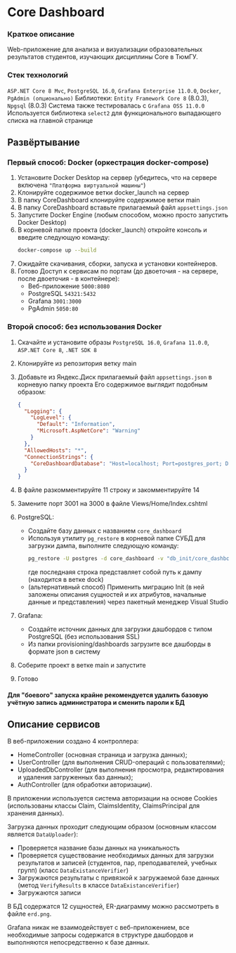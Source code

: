 # Core Dashboard

### Краткое описание 
Web-приложение для анализа и визуализации образовательных результатов студентов, изучающих дисциплины Core в ТюмГУ.

### Стек технологий

`ASP.NET Core 8 Mvc`, `PostgreSQL 16.0`, `Grafana Enterprise 11.0.0`, `Docker`, `PgAdmin (опционально)`
Библиотеки: `Entity Framework Core 8` (8.0.3), `Npgsql` (8.0.3)
Система также тестировалась с `Grafana OSS 11.0.0`
Используется библиотека `select2` для функционального выпадающего списка на главной странице

## Развёртывание

### Первый способ: Docker (оркестрация docker-compose)

1. Установите Docker Desktop на сервер (убедитесь, что на сервере включена `"Платформа виртуальной машины"`)
2. Клонируйте содержимое ветки docker_launch на сервер
3. В папку CoreDashboard клонируйте содержимое ветки main
4. В папку CoreDashboard вставьте прилагаемый файл `appsettings.json`
5. Запустите Docker Engine (любым способом, можно просто запустить Docker Desktop)
6. В корневой папке проекта (docker_launch) откройте консоль и введите следующую команду:
    ```sh
    docker-compose up --build
    ```
7. Ожидайте скачивания, сборки, запуска и установки контейнеров.
8. Готово
    Доступ к сервисам по портам (до двоеточия - на сервере, после двоеточия - в контейнере): 
    - Веб-приложение `5000:8080`
    - PostgreSQL `54321:5432`
    - Grafana `3001:3000`
    - PgAdmin `5050:80`

### Второй способ: без использования Docker
1. Скачайте и установите образы `PostgreSQL 16.0`, `Grafana 11.0.0`, `ASP.NET Core 8`, `.NET SDK 8`
2. Клонируйте из репозитория ветку main
3. Добавьте из Яндекс.Диск прилагаемый файл `appsettings.json` в корневую папку проекта
    Его содержимое выглядит подобным образом:
    ```json
    {
      "Logging": {
        "LogLevel": {
          "Default": "Information",
          "Microsoft.AspNetCore": "Warning"
        }
      },
      "AllowedHosts": "*",
      "ConnectionStrings": {
        "CoreDashboardDatabase": "Host=localhost; Port=postgres_port; Database=db_name; Username=user_name; Password=user_password"
      }
    }
    ```
4. В файле разкомментируйте 11 строку и закомментируйте 14
5. Замените порт 3001 на 3000 в файле Views/Home/Index.cshtml
6. PostgreSQL:
    - Создайте базу данных с названием `core_dashboard`
    - Используя утилиту `pg_restore` в корневой папке СУБД для загрузки дампа, выполните следующую команду:
        ```sh
        pg_restore -U postgres -d core_dashboard -v "db_init/core_dashboard.sql"
        ```
        где последнаяя строка представляет собой путь к дампу (находится в ветке dock)
    - (альтернативный способ) Применить миграцию Init (в ней заложены описания сущностей и их атрибутов, начальные данные и представления) через пакетный менеджер Visual Studio

7. Grafana:
    - Создайте источник данных для загрузки дашбордов с типом PostgreSQL (без использования SSL)
    - Из папки provisioning/dashboards загрузите все дашборды в формате json в систему
8. Соберите проект в ветке main и запустите
9. Готово

#### Для "боевого" запуска крайне рекомендуется удалить базовую учётную запись администратора и сменить пароли к БД

## Описание сервисов

В веб-приложении создано 4 контроллера: 
- HomeController (основная страница и загрузка данных);
- UserController (для выполнения CRUD-операций с пользователями);
- UploadedDbController (для выполнения просмотра, редактирования и удаления загруженных баз данных);
- AuthController (для обработки авторизации).

В приложении используется система авторизации на основе Cookies (использованы классы Claim, ClaimsIdentity, ClaimsPrincipal для хранения данных).

Загрузка данных проходит следующим образом (основным классом является `DataUploader`):
- Проверяется название базы данных на уникальность
- Проверяется существование необходимых данных для загрузки результатов и записей (студентов, пар, преподавателей, учебных групп) (класс `DataExistanceVerifier`)
- Загружаются результаты с привязкой к загружаемой базе данных (метод `VerifyResults` в классе `DataExistanceVerifier`)
- Загружаются записи

В БД содержатся 12 сущностей, ER-диаграмму можно рассмотреть в файле `erd.png`.

Grafana никак не взаимодействует с веб-приложением, все необходимые запросы содержатся в структуре дашбордов и выполняются непосредственно к базе данных.
